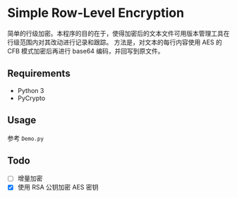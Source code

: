 # Simple Row-Level Encryption

简单的行级加密。本程序的目的在于，使得加密后的文本文件可用版本管理工具在行级范围内对其改动进行记录和跟踪。
方法是，对文本的每行内容使用 AES 的 CFB 模式加密后再进行 base64 编码，并回写到原文件。

## Requirements
* Python 3
* PyCrypto

## Usage

参考 ``Demo.py``

## Todo
- [ ] 增量加密
- [x] 使用 RSA 公钥加密 AES 密钥
